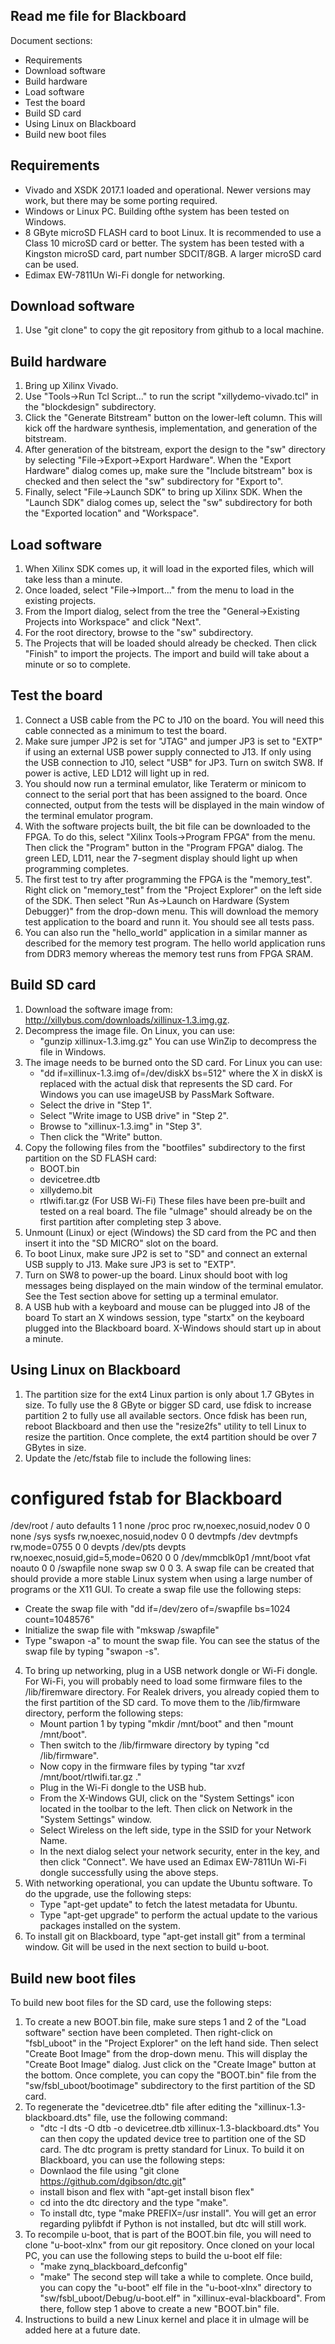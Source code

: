 Read me file for Blackboard
---------------------------

Document sections:
 - Requirements
 - Download software
 - Build hardware
 - Load software
 - Test the board
 - Build SD card
 - Using Linux on Blackboard
 - Build new boot files

Requirements
------------
 - Vivado and XSDK 2017.1 loaded and operational.  Newer versions may work,
   but there may be some porting required.
 - Windows or Linux PC.  Building ofthe system has been tested on Windows.
 - 8 GByte microSD FLASH card to boot Linux.  It is recommended to use a
   Class 10 microSD card or better.  The system has been tested with a
   Kingston microSD card, part number SDCIT/8GB.  A larger microSD card
   can be used.
 - Edimax EW-7811Un Wi-Fi dongle for networking.

Download software
-----------------
1. Use "git clone" to copy the git repository from github to a local machine.

Build hardware
--------------
1. Bring up Xilinx Vivado.
2. Use "Tools->Run Tcl Script..." to run the script "xillydemo-vivado.tcl"
   in the "blockdesign" subdirectory.
3. Click the "Generate Bitstream" button on the lower-left column.  This
   will kick off the hardware synthesis, implementation, and generation
   of the bitstream.
4. After generation of the bitstream, export the design to the "sw" directory
   by selecting "File->Export->Export Hardware".  When the "Export Hardware"
   dialog comes up, make sure the "Include bitstream" box is checked and then
   select the "sw" subdirectory for "Export to".
5. Finally, select "File->Launch SDK" to bring up Xilinx SDK.  When the
   "Launch SDK" dialog comes up, select the "sw" subdirectory for both the
   "Exported location" and "Workspace".

Load software
-------------
1. When Xilinx SDK comes up, it will load in the exported files, which will
   take less than a minute.
2. Once loaded, select "File->Import..." from the menu to load in the existing
   projects.
3. From the Import dialog, select from the tree the
   "General->Existing Projects into Workspace" and click "Next".
4. For the root directory, browse to the "sw" subdirectory.
5. The Projects that will be loaded should already be checked.  Then click
   "Finish" to import the projects.  The import and build will take about
   a minute or so to complete.

Test the board
--------------
1. Connect a USB cable from the PC to J10 on the board.  You will need this
   cable connected as a minimum to test the board.
2. Make sure jumper JP2 is set for "JTAG" and jumper JP3 is set to "EXTP" if
   using an external USB power supply connected to J13.  If only using the
   USB connection to J10, select "USB" for JP3.  Turn on switch SW8.  If
   power is active, LED LD12 will light up in red.
3. You should now run a terminal emulator, like Teraterm or minicom to connect
   to the serial port that has been assigned to the board.  Once connected,
   output from the tests will be displayed in the main window of the terminal
   emulator program.
4. With the software projects built, the bit file can be downloaded to the
   FPGA.  To do this, select "Xilinx Tools->Program FPGA" from the menu.
   Then click the "Program" button in the "Program FPGA" dialog.  The green
   LED, LD11, near the 7-segment display should light up when programming
   completes.
5. The first test to try after programming the FPGA is the "memory_test".
   Right click on "memory_test" from the "Project Explorer" on the left side
   of the SDK.  Then select "Run As->Launch on Hardware (System Debugger)"
   from the drop-down menu.  This will download the memory test application
   to the board and runn it.  You should see all tests pass.
6. You can also run the "hello_world" application in a similar manner as
   described for the memory test program.  The hello world application runs
   from DDR3 memory whereas the memory test runs from FPGA SRAM.

Build SD card
-------------
1. Download the software image from:
     http://xillybus.com/downloads/xillinux-1.3.img.gz.
2. Decompress the image file.  On Linux, you can use:
   - "gunzip xillinux-1.3.img.gz"
   You can use WinZip to decompress the file in Windows.
3. The image needs to be burned onto the SD card.  For Linux you can use:
   - "dd if=xillinux-1.3.img of=/dev/diskX bs=512" where the X in diskX is
     replaced with the actual disk that represents the SD card.
   For Windows you can use imageUSB by PassMark Software.
   - Select the drive in "Step 1".
   - Select "Write image to USB drive" in "Step 2".
   - Browse to "xillinux-1.3.img" in "Step 3".
   - Then click the "Write" button.
4. Copy the following files from the "bootfiles" subdirectory to the
   first partition on the SD FLASH card:
   - BOOT.bin
   - devicetree.dtb
   - xillydemo.bit
   - rtlwifi.tar.gz (For USB Wi-Fi)
   These files have been pre-built and tested on a real board.  The file
   "uImage" should already be on the first partition after completing
   step 3 above.
5. Unmount (Linux) or eject (Windows) the SD card from the PC and then insert
   it into the "SD MICRO" slot on the board.
6. To boot Linux, make sure JP2 is set to "SD" and connect an external USB
   supply to J13.  Make sure JP3 is set to "EXTP".
7. Turn on SW8 to power-up the board.  Linux should boot with log messages
   being displayed on the main window of the terminal emulator.  See the
   Test section above for setting up a terminal emulator.
8. A USB hub with a keyboard and mouse can be plugged into J8 of the board
   To start an X windows session, type "startx" on the keyboard plugged
   into the Blackboard board.  X-Windows should start up in about a minute.

Using Linux on Blackboard
-------------------------
1. The partition size for the ext4 Linux partion is only about 1.7 GBytes in
   size.  To fully use the 8 GByte or bigger SD card, use fdisk to increase
   partition 2 to fully use all available sectors.  Once fdisk has been run,
   reboot Blackboard and then use the "resize2fs" utility to tell Linux to
   resize the partition.  Once complete, the ext4 partition should be over
   7 GBytes in size.
2. Update the /etc/fstab file to include the following lines:
# configured fstab for Blackboard
/dev/root       /               auto    defaults                1 1
none            /proc           proc    rw,noexec,nosuid,nodev  0 0
none            /sys            sysfs   rw,noexec,nosuid,nodev  0 0
devtmpfs        /dev            devtmpfs rw,mode=0755           0 0
devpts          /dev/pts        devpts  rw,noexec,nosuid,gid=5,mode=0620 0 0
/dev/mmcblk0p1  /mnt/boot       vfat    noauto                  0 0
/swapfile       none            swap    sw                      0 0
3. A swap file can be created that should provide a more stable Linux system
   when using a large number of programs or the X11 GUI.  To create a swap
   file use the following steps:
   - Create the swap file with
       "dd if=/dev/zero of=/swapfile bs=1024 count=1048576"
   - Initialize the swap file with "mkswap /swapfile"
   - Type "swapon -a" to mount the swap file.  You can see the status of
     the swap file by typing "swapon -s".
4. To bring up networking, plug in a USB network dongle or Wi-Fi dongle.
   For Wi-Fi, you will probably need to load some firmware files to the
   /lib/firemware directory.  For Realek drivers, you already copied them
   to the first partition of the SD card.  To move them to the /lib/firmware
   directory, perform the following steps:
   - Mount partion 1 by typing "mkdir /mnt/boot" and then "mount /mnt/boot".
   - Then switch to the /lib/firmware directory by typing "cd /lib/firmware".
   - Now copy in the firmware files by typing
       "tar xvzf /mnt/boot/rtlwifi.tar.gz ."
   - Plug in the Wi-Fi dongle to the USB hub.
   - From the X-Windows GUI, click on the "System Settings" icon located in
     the toolbar to the left.  Then click on Network in the "System Settings"
     window.
   - Select Wireless on the left side, type in the SSID for your Network Name.
   - In the next dialog select your network security, enter in the key, and
     then click "Connect".
   We have used an Edimax EW-7811Un Wi-Fi dongle successfully using the above
   steps.
5. With networking operational, you can update the Ubuntu software.  To do
   the upgrade, use the following steps:
   - Type "apt-get update" to fetch the latest metadata for Ubuntu.
   - Type "apt-get upgrade" to perform the actual update to the various
     packages installed on the system.
6. To install git on Blackboard, type "apt-get install git" from a terminal
   window.  Git will be used in the next section to build u-boot.

Build new boot files
--------------------
To build new boot files for the SD card, use the following steps:
1. To create a new BOOT.bin file, make sure steps 1 and 2 of the
   "Load software" section have been completed.  Then right-click on
   "fsbl_uboot" in the "Project Explorer" on the left hand side.
   Then select "Create Boot Image" from the drop-down menu.  This
   will display the "Create Boot Image" dialog.  Just click on the
   "Create Image" button at the bottom.  Once complete, you can copy
   the "BOOT.bin" file from the "sw/fsbl_uboot/bootimage" subdirectory
   to the first partition of the SD card.
2. To regenerate the "devicetree.dtb" file after editing the
   "xillinux-1.3-blackboard.dts" file, use the following command:
   - "dtc -I dts -O dtb -o devicetree.dtb xillinux-1.3-blackboard.dts"
   You can then copy the updated device tree to partition one of the SD card.
   The dtc program is pretty standard for Linux.  To build it on Blackboard,
   you can use the following steps:
   - Downlaod the file using "git clone https://github.com/dgibson/dtc.git"
   - install bison and flex with "apt-get install bison flex"
   - cd into the dtc directory and the type "make".
   - To install dtc, type "make PREFIX=/usr install".  You will get an error
     regarding pylibfdt if Python is not installed, but dtc will still work.
3. To recompile u-boot, that is part of the BOOT.bin file, you will need
   to clone "u-boot-xlnx" from our git repository.  Once cloned on your
   local PC, you can use the following steps to build the u-boot elf file:
   - "make zynq_blackboard_defconfig"
   - "make"
   The second step will take a while to complete.  Once build, you can copy
   the "u-boot" elf file in the "u-boot-xlnx" directory to
   "sw/fsbl_uboot/Debug/u-boot.elf" in "xillinux-eval-blackboard".  From
   there, follow step 1 above to create a new "BOOT.bin" file.
4. Instructions to build a new Linux kernel and place it in uImage will
   be added here at a future date.

